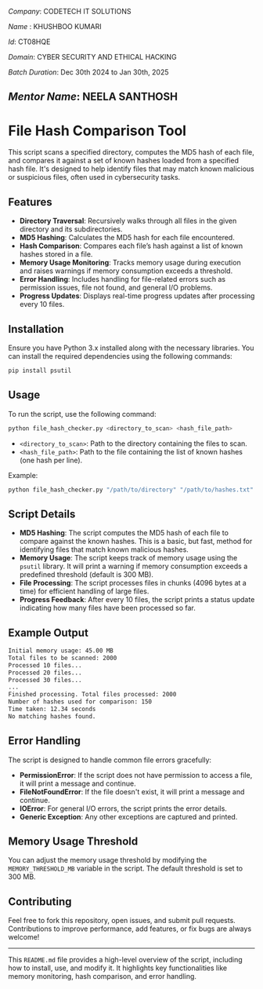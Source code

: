 *Company*: CODETECH IT SOLUTIONS  

*Name*  : KHUSHBOO KUMARI

*Id*: CT08HQE

*Domain*: CYBER SECURITY AND ETHICAL HACKING  

*Batch Duration*: Dec 30th 2024 to Jan 30th, 2025 

*Mentor Name*: NEELA SANTHOSH
---

# File Hash Comparison Tool

This script scans a specified directory, computes the MD5 hash of each file, and compares it against a set of known hashes loaded from a specified hash file. It's designed to help identify files that may match known malicious or suspicious files, often used in cybersecurity tasks.

## Features

- **Directory Traversal**: Recursively walks through all files in the given directory and its subdirectories.
- **MD5 Hashing**: Calculates the MD5 hash for each file encountered.
- **Hash Comparison**: Compares each file’s hash against a list of known hashes stored in a file.
- **Memory Usage Monitoring**: Tracks memory usage during execution and raises warnings if memory consumption exceeds a threshold.
- **Error Handling**: Includes handling for file-related errors such as permission issues, file not found, and general I/O problems.
- **Progress Updates**: Displays real-time progress updates after processing every 10 files.

## Installation

Ensure you have Python 3.x installed along with the necessary libraries. You can install the required dependencies using the following commands:

```bash
pip install psutil
```

## Usage

To run the script, use the following command:

```bash
python file_hash_checker.py <directory_to_scan> <hash_file_path>
```

- `<directory_to_scan>`: Path to the directory containing the files to scan.
- `<hash_file_path>`: Path to the file containing the list of known hashes (one hash per line).

Example:

```bash
python file_hash_checker.py "/path/to/directory" "/path/to/hashes.txt"
```

## Script Details

- **MD5 Hashing**: The script computes the MD5 hash of each file to compare against the known hashes. This is a basic, but fast, method for identifying files that match known malicious hashes.
- **Memory Usage**: The script keeps track of memory usage using the `psutil` library. It will print a warning if memory consumption exceeds a predefined threshold (default is 300 MB).
- **File Processing**: The script processes files in chunks (4096 bytes at a time) for efficient handling of large files. 
- **Progress Feedback**: After every 10 files, the script prints a status update indicating how many files have been processed so far.

## Example Output

```bash
Initial memory usage: 45.00 MB
Total files to be scanned: 2000
Processed 10 files...
Processed 20 files...
Processed 30 files...
...
Finished processing. Total files processed: 2000
Number of hashes used for comparison: 150
Time taken: 12.34 seconds
No matching hashes found.
```

## Error Handling

The script is designed to handle common file errors gracefully:
- **PermissionError**: If the script does not have permission to access a file, it will print a message and continue.
- **FileNotFoundError**: If the file doesn't exist, it will print a message and continue.
- **IOError**: For general I/O errors, the script prints the error details.
- **Generic Exception**: Any other exceptions are captured and printed.

## Memory Usage Threshold

You can adjust the memory usage threshold by modifying the `MEMORY_THRESHOLD_MB` variable in the script. The default threshold is set to 300 MB.

## Contributing

Feel free to fork this repository, open issues, and submit pull requests. Contributions to improve performance, add features, or fix bugs are always welcome!

---

This `README.md` file provides a high-level overview of the script, including how to install, use, and modify it. It highlights key functionalities like memory monitoring, hash comparison, and error handling.
